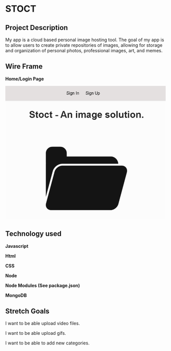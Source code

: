 # STOCT

## Project Description 

My app is a cloud based personal image hosting tool.
The goal of my app is to allow users to create private repositories of images, allowing for storage and organization of personal photos, professional images, art, and memes.

## Wire Frame

**Home/Login Page**

![image](public/images/Stoct-img.png)


## Technology used

**Javascript**

**Html**

**CSS**

**Node**

**Node Modules (See package.json)**

**MongoDB**



## Stretch Goals
I want to be able upload video files.

I want to be able upload gifs.

I want to be able to add new categories.
